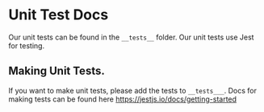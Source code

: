 # Unit Test Docs
Our unit tests can be found in the `__tests__` folder. Our unit tests use Jest for testing. 

## Making Unit Tests. 
If you want to make unit tests, please add the tests to `__tests___`. Docs for making tests can be found here https://jestjs.io/docs/getting-started
